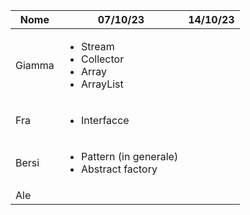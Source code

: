| Nome   | 07/10/23                                                                     | 14/10/23 |
|--------|------------------------------------------------------------------------------|----------|
| Giamma | <ul><li>Stream</li><li>Collector</li><li>Array</li><li>ArrayList</li></ul>   |          |
| Fra    | <ul><li>Interfacce</li></ul>                                                 |          |
| Bersi  | <ul><li>Pattern (in generale)</li><li>Abstract factory</li></ul>             |          |
| Ale    |                                                                              |          |
